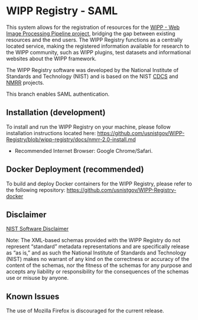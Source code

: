 # WIPP Registry - SAML

This system allows for the registration of resources for the [WIPP - Web Image Processing Pipeline project](https://github.com/usnistgov/WIPP), bridging the gap between existing resources and the end users. The WIPP Registry functions as a centrally located service, making the registered information available for research to the WIPP community, such as WIPP plugins, test datasets and informational websites about the WIPP framework.

The WIPP Registry software was developed by the National Institute of Standards and Technology (NIST) and is based on the NIST [CDCS](https://github.com/usnistgov/cdcs) and [NMRR](https://github.com/usnistgov/nmrr) projects.

This branch enables SAML authentication.

## Installation (development)
To install and run the WIPP Registry on your machine, please follow installation instructions located here: https://github.com/usnistgov/WIPP-Registry/blob/wipp-registry/docs/nmrr-2.0-install.md

- Recommended Internet Browser: Google Chrome/Safari.

## Docker Deployment (recommended)
To build and deploy Docker containers for the WIPP Registry, please refer to the following repository:
https://github.com/usnistgov/WIPP-Registry-docker

## Disclaimer

[NIST Software Disclaimer](https://www.nist.gov/disclaimer)

Note: The XML-based schemas provided with the WIPP Registry do not represent “standard” metadata representations and are specifically release as “as is,” and as such the National Institute of Standards and Technology (NIST) makes no warrant of any kind on the correctness or accuracy of the content of the schemas, nor the fitness of the schemas for any purpose and accepts any liability or responsibility for the consequences of the schemas use or misuse by anyone. 


## Known Issues

The use of Mozilla Firefox is discouraged for the current release.
